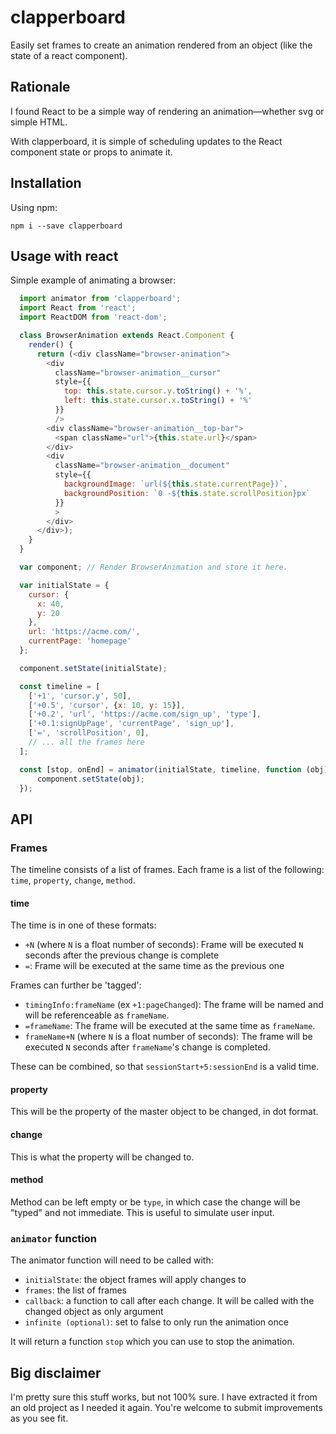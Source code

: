 # clapperboard
Easily set frames to create an animation rendered from an object (like the state of a react component).

## Rationale
I found React to be a simple way of rendering an animation—whether svg or simple HTML.

With clapperboard, it is simple of scheduling updates to the React component state or props to animate it.

## Installation
Using npm:
```
npm i --save clapperboard
```

## Usage with react
Simple example of animating a browser:
```js
  import animator from 'clapperboard';
  import React from 'react';
  import ReactDOM from 'react-dom';

  class BrowserAnimation extends React.Component {
    render() {
      return (<div className="browser-animation">
        <div
          className="browser-animation__cursor"
          style={{
            top: this.state.cursor.y.toString() + '%',
            left: this.state.cursor.x.toString() + '%'
          }}
          />
        <div className="browser-animation__top-bar">
          <span className="url">{this.state.url}</span>
        </div>
        <div
          className="browser-animation__document"
          style={{
            backgroundImage: `url(${this.state.currentPage})`,
            backgroundPosition: `0 -${this.state.scrollPosition}px`
          }}
          >
        </div>
      </div>);
    }
  }

  var component; // Render BrowserAnimation and store it here.

  var initialState = {
    cursor: {
      x: 40,
      y: 20
    },
    url: 'https://acme.com/',
    currentPage: 'homepage'
  };

  component.setState(initialState);

  const timeline = [
    ['+1', 'cursor.y', 50],
    ['+0.5', 'cursor', {x: 10, y: 15}],
    ['+0.2', 'url', 'https://acme.com/sign_up', 'type'],
    ['+0.1:signUpPage', 'currentPage', 'sign_up'],
    ['=', 'scrollPosition', 0],
    // ... all the frames here
  ];

  const [stop, onEnd] = animator(initialState, timeline, function (obj) {
      component.setState(obj);
  });
```

## API
### Frames
The timeline consists of a list of frames. Each frame is a list of the following: `time`, `property`, `change`, `method`.

#### time
The time is in one of these formats:

- `+N` (where `N` is a float number of seconds): Frame will be executed `N` seconds after the previous change is complete
- `=`: Frame will be executed at the same time as the previous one

Frames can further be 'tagged':

- `timingInfo:frameName` (ex `+1:pageChanged`): The frame will be named and will be referenceable as `frameName`.
- `=frameName`: The frame will be executed at the same time as `frameName`.
- `frameName+N` (where `N` is a float number of seconds): The frame will be executed `N` seconds after `frameName`'s change
  is completed.

These can be combined, so that `sessionStart+5:sessionEnd` is a valid time.

#### property
This will be the property of the master object to be changed, in dot format.

#### change
This is what the property will be changed to.

#### method
Method can be left empty or be `type`, in which case the change will be "typed" and not immediate. This is useful to simulate user
input.

### `animator` function
The animator function will need to be called with:
- `initialState`: the object frames will apply changes to
- `frames`: the list of frames
- `callback`: a function to call after each change. It will be called with the changed object as only argument
- `infinite (optional)`: set to false to only run the animation once

It will return a function `stop` which you can use to stop the animation.

## Big disclaimer
I'm pretty sure this stuff works, but not 100% sure. I have extracted it from an old project
as I needed it again. You're welcome to submit improvements as you see fit.
